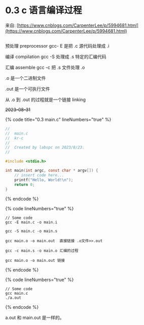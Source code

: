 # 0.3 c 语言编译过程

来自: [https://www.cnblogs.com/CarpenterLee/p/5994681.html](https://www.cnblogs.com/CarpenterLee/p/5994681.html)

<figure><img src="https://labspc.com/wp-content/uploads/2024/01/1705507499-word-image-250-1.png" alt=""><figcaption></figcaption></figure>

预处理 preprocessor gcc- E 是把 .c 源代码处理成 .i

编译 compilation gcc -S 处理成 .s 特定的汇编代码

汇编 assemble gcc -c 把 .s 文件处理 .o

.o 是一个二进制文件

.out 是一个可执行文件

从 .o 到 .out 的过程就是一个链接 linking



~~2023-08-31~~

{% code title="0.3 main.c" lineNumbers="true" %}
```c
//
//  main.c
//  kr-c
//
//  Created by labspc on 2023/8/23.
//

#include <stdio.h>

int main(int argc, const char * argv[]) {
    // insert code here...
    printf("Hello, World!\n");
    return 0;
}

```
{% endcode %}

{% code lineNumbers="true" %}
```
// Some code
gcc -E main.c -o main.i

gcc -S main.c -o main.s

gcc main.o -o main.out  直接链接 .o文件>>.out

gcc -c main.s -o main.o 汇编的过程 

gcc main.o -o main.out 链接

```
{% endcode %}

{% code lineNumbers="true" %}
```
// Some code
gcc main.c
./a.out

```
{% endcode %}

a.out 和 main.out 是一样的。
